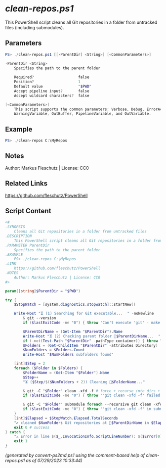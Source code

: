 *clean-repos.ps1*
================

This PowerShell script cleans all Git repositories in a folder from untracked files (including submodules).

Parameters
----------
```powershell
PS> ./clean-repos.ps1 [[-ParentDir] <String>] [<CommonParameters>]

-ParentDir <String>
    Specifies the path to the parent folder
    
    Required?                    false
    Position?                    1
    Default value                "$PWD"
    Accept pipeline input?       false
    Accept wildcard characters?  false

[<CommonParameters>]
    This script supports the common parameters: Verbose, Debug, ErrorAction, ErrorVariable, WarningAction, 
    WarningVariable, OutBuffer, PipelineVariable, and OutVariable.
```

Example
-------
```powershell
PS> ./clean-repos C:\MyRepos

```

Notes
-----
Author: Markus Fleschutz | License: CC0

Related Links
-------------
https://github.com/fleschutz/PowerShell

Script Content
--------------
```powershell
<#
.SYNOPSIS
	Cleans all Git repositories in a folder from untracked files 
.DESCRIPTION
	This PowerShell script cleans all Git repositories in a folder from untracked files (including submodules).
.PARAMETER ParentDir
	Specifies the path to the parent folder
.EXAMPLE
	PS> ./clean-repos C:\MyRepos
.LINK
	https://github.com/fleschutz/PowerShell
.NOTES
	Author: Markus Fleschutz | License: CC0
#>

param([string]$ParentDir = "$PWD")

try {
	$StopWatch = [system.diagnostics.stopwatch]::startNew()

	Write-Host "⏳ (1) Searching for Git executable...  " -noNewline
        & git --version
        if ($lastExitCode -ne "0") { throw "Can't execute 'git' - make sure Git is installed and available" }

        $ParentDirName = (Get-Item "$ParentDir").Name
        Write-Host "⏳ (2) Checking parent folder 📂$ParentDirName...  " -noNewline
        if (-not(Test-Path "$ParentDir" -pathType container)) { throw "Can't access folder: $ParentDir" }
        $Folders = (Get-ChildItem "$ParentDir" -attributes Directory)
        $NumFolders = $Folders.Count
        Write-Host "$NumFolders subfolders found"

	[int]$Step = 2
	foreach ($Folder in $Folders) {
		$FolderName = (Get-Item "$Folder").Name
		$Step++
		"⏳ ($Step/$($NumFolders + 2)) Cleaning 📂$FolderName..."

		& git -C "$Folder" clean -xfd -f # force + recurse into dirs + don't use the standard ignore rules
		if ($lastExitCode -ne "0") { throw "'git clean -xfd -f' failed with exit code $lastExitCode" }

		& git -C "$Folder" submodule foreach --recursive git clean -xfd -f 
		if ($lastExitCode -ne "0") { throw "'git clean -xfd -f' in submodules failed with exit code $lastExitCode" }
	}
	[int]$Elapsed = $StopWatch.Elapsed.TotalSeconds
	"✔️ cleaned $NumFolders Git repositories at 📂$ParentDirName in $Elapsed sec."
	exit 0 # success
} catch {
	"⚠️ Error in line $($_.InvocationInfo.ScriptLineNumber): $($Error[0])"
	exit 1
}
```

*(generated by convert-ps2md.ps1 using the comment-based help of clean-repos.ps1 as of 07/29/2023 10:33:44)*
